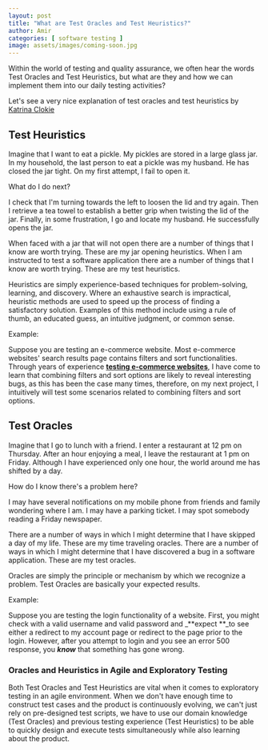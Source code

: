 ```yaml
---
layout: post
title: "What are Test Oracles and Test Heuristics?"
author: Amir
categories: [ software testing ]
image: assets/images/coming-soon.jpg
---
```


Within the world of testing and quality assurance, we often hear the words Test Oracles and Test Heuristics, but what are they and how we can implement them into our daily testing activities?

Let's see a very nice explanation of test oracles and test heuristics by [Katrina Clokie](http://katrinatester.blogspot.co.uk/2014/09/heuristics-and-oracles.html)

## Test Heuristics

Imagine that I want to eat a pickle. My pickles are stored in a large glass jar. In my household, the last person to eat a pickle was my husband. He has closed the jar tight. On my first attempt, I fail to open it.

What do I do next?

I check that I'm turning towards the left to loosen the lid and try again. Then I retrieve a tea towel to establish a better grip when twisting the lid of the jar. Finally, in some frustration, I go and locate my husband. He successfully opens the jar.

When faced with a jar that will not open there are a number of things that I know are worth trying. These are my jar opening heuristics. When I am instructed to test a software application there are a number of things that I know are worth trying. These are my test heuristics.

Heuristics are simply experience-based techniques for problem-solving, learning, and discovery. Where an exhaustive search is impractical, heuristic methods are used to speed up the process of finding a satisfactory solution. Examples of this method include using a rule of thumb, an educated guess, an intuitive judgment, or common sense.

Example:

Suppose you are testing an e-commerce website. Most e-commerce websites' search results page contains filters and sort functionalities. Through years of experience **[testing e-commerce websites](http://www.testingexcellence.com/testing-e-commerce-websites/)**, I have come to learn that combining filters and sort options are likely to reveal interesting bugs, as this has been the case many times, therefore, on my next project, I intuitively will test some scenarios related to combining filters and sort options.

## Test Oracles

Imagine that I go to lunch with a friend. I enter a restaurant at 12 pm on Thursday. After an hour enjoying a meal, I leave the restaurant at 1 pm on Friday. Although I have experienced only one hour, the world around me has shifted by a day.

How do I know there's a problem here?

I may have several notifications on my mobile phone from friends and family wondering where I am. I may have a parking ticket. I may spot somebody reading a Friday newspaper.

There are a number of ways in which I might determine that I have skipped a day of my life. These are my time traveling oracles. There are a number of ways in which I might determine that I have discovered a bug in a software application. These are my test oracles.

Oracles are simply the principle or mechanism by which we recognize a problem. Test Oracles are basically your expected results.

Example:

Suppose you are testing the login functionality of a website. First, you might check with a valid username and valid password and _**expect **_to see either a redirect to my account page or redirect to the page prior to the login. However, after you attempt to login and you see an error 500 response, you _**know**_ that something has gone wrong.

### Oracles and Heuristics in Agile and Exploratory Testing

Both Test Oracles and Test Heuristics are vital when it comes to exploratory testing in an agile environment. When we don't have enough time to construct test cases and the product is continuously evolving, we can't just rely on pre-designed test scripts, we have to use our domain knowledge (Test Oracles) and previous testing experience (Test Heuristics) to be able to quickly design and execute tests simultaneously while also learning about the product.